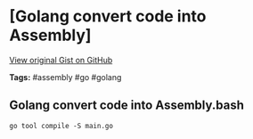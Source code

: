 # [Golang convert code into Assembly] 

[View original Gist on GitHub](https://gist.github.com/Integralist/1ac45cfeab44d917d28c062346363684)

**Tags:** #assembly #go #golang

## Golang convert code into Assembly.bash

```shell
go tool compile -S main.go
```

